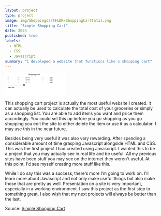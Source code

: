 ```yaml
---
layout: project
type: project
image: img/ShoppingcartFLDR/ShoppingCartTotal.png
title: "Simple Shopping Cart"
date: 2024
published: true
labels:
  - HTML
  - CSS
  - Javascript
summary: "I developed a website that functions like a shopping cart"
---
```


  <img width="200px" src="../img/ShoppingcartFLDR/ShoppingCartIMG.png">

<p>This shopping cart project is actually the most useful website I created. It can actually be used to calculate the total cost of your groceries or simply as a shopping list. You are able to add items you want and price them accordingly. You could set this up before you go shopping as you go shopping you edit the site to either delete the item or use it as a calculator. I may use this in the near future.</p>

<p>Besides being very useful it was also very rewarding. After spending a considerable amount of time grasping Javascript alongside HTML and CSS. This was the first project I had created using Javascript. I wanted this to be a project that you may actually see in real life and be useful. All my previous sites have been stuff you may see on the internet they weren't useful. At this point, I'd see myself creating more stuff like this.</p>

<p>While I do say this was a success, there's more I'm going to work on. I'll learn more about Javascript and not only make useful things but also make those that are pretty as well. Presentation on a site is very important, especially in a working environment. I saw this project as the first step to something great. I also wish that my next projects will always be better than the last.</p>

Source: <a href="https://github.com/wualvin2021/Source-Codes/tree/main/simple_shopping_cart">Simple Shopping Cart</a>
